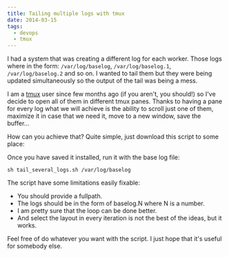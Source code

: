 ```yaml
---
title: Tailing multiple logs with tmux
date: 2014-03-15
tags:
  - devops
  - tmux
---
```


I had a system that was creating a different log for each worker. Those logs
where in the form: `/var/log/baselog`, `/var/log/baselog.1`,
`/var/log/baselog.2` and so on. I wanted to tail them but they were being
updated simultaneously so the output of the tail was being a mess.

I am a [tmux](http://tmux.sourceforge.net/) user since few months ago (if you
aren't, you should!) so I've decide to open all of them in different tmux
panes. Thanks to having a pane for every log what we will achieve is the
ability to scroll just one of them, maximize it in case that we need it, move
to a new window, save the buffer...

How can you achieve that? Quite simple, just download this script to some
place:

<script src="https://gist.github.com/agonzalezro/9573541.js"></script>

Once you have saved it installed, run it with the base log file:

    sh tail_several_logs.sh /var/log/baselog

The script have some limitations easily fixable:

- You should provide a fullpath.
- The logs should be in the form of baselog.N where N is a number.
- I am pretty sure that the loop can be done better.
- And select the layout in every iteration is not the best of the ideas, but it
  works.

Feel free of do whatever you want with the script. I just hope that it's useful
for somebody else.
